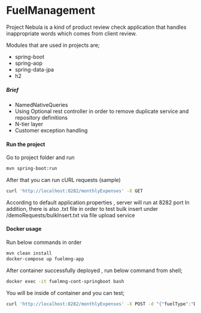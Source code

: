 # FuelManagement

Project Nebula is a kind of product review check application that handles inappropriate words which comes from client review.

Modules that are used in projects are;
 - spring-boot
 - spring-aop
 - spring-data-jpa
 - h2

##### Brief
  - NamedNativeQueries
  - Using Optional<String> rest controller in order to remove duplicate service and repository definitions
  - N-tier layer
  - Customer exception handling

#### Run the project
Go to project folder and run
```sh
mvn spring-boot:run
```
After that you can run cURL requests
(sample)
```sh
curl 'http://localhost:8282/monthlyExpenses' -X GET
```
According to default application.properties , server will run at 8282 port
In addition, there is also .txt file in order to test bulk insert under /demoRequests/bulkInsert.txt via file upload service
#### Docker usage
Run below commands in order
```sh
mvn clean install
docker-compose up fuelmng-app
```
After container successfully deployed , run below command from shell;
```sh
docker exec -it fuelmng-cont-springboot bash
```
You will be inside of container and you can test;
```sh
curl 'http://localhost:8282/monthlyExpenses' -X POST -d "{"fuelType":"Diesel","fuelType":"Diesel","driverId":"234KK","consumptionDate":"2018-02-21","price":10.3,"volume":77.2}" -H "Content-type:application/json"
```